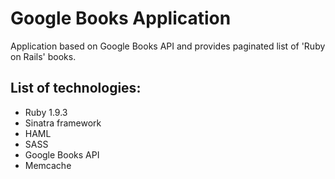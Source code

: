 # Google Books Application
Application based on Google Books API and provides paginated list of 'Ruby on Rails' books.

## List of technologies:

* Ruby 1.9.3
* Sinatra framework
* HAML
* SASS
* Google Books API
* Memcache
